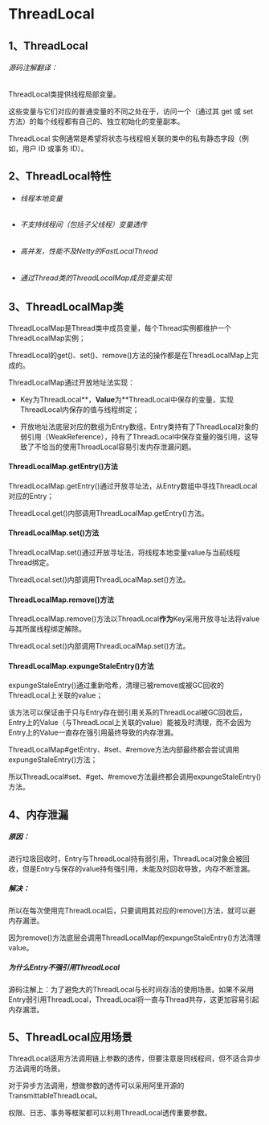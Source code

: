 # ThreadLocal

## 1、ThreadLocal

###### 源码注解翻译：

ThreadLocal类提供线程局部变量。

 这些变量与它们对应的普通变量的不同之处在于，访问一个（通过其 get 或 set 方法）的每个线程都有自己的、独立初始化的变量副本。

 ThreadLocal 实例通常是希望将状态与线程相关联的类中的私有静态字段（例如，用户 ID 或事务 ID）。

## 2、ThreadLocal特性

- ###### 线程本地变量

- ###### 不支持线程间（包括子父线程）变量透传

- ###### 高并发，性能不及Netty的FastLocalThread

- ###### 通过Thread类的ThreadLocalMap成员变量实现

## 3、ThreadLocalMap类

ThreadLocalMap是Thread类中成员变量，每个Thread实例都维护一个ThreadLocalMap实例；

ThreadLocal的get()、set()、remove()方法的操作都是在ThreadLocalMap上完成的。

ThreadLocalMap通过开放地址法实现：

- Key为ThreadLocal**，**Value**为**ThreadLocal中保存的变量，实现ThreadLocal内保存的值与线程绑定；

- 开放地址法底层对应的数组为Entry数组，Entry类持有了ThreadLocal对象的弱引用（WeakReference），持有了ThreadLocal中保存变量的强引用，这导致了不恰当的使用ThreadLocal容易引发内存泄漏问题。

#### ThreadLocalMap.getEntry()方法

ThreadLocalMap.getEntry()通过开放寻址法，从Entry数组中寻找ThreadLocal对应的Entry；

ThreadLocal.get()内部调用ThreadLocalMap.getEntry()方法。

#### ThreadLocalMap.set()方法

ThreadLocalMap.set()通过开放寻址法，将线程本地变量value与当前线程Thread绑定。

ThreadLocal.set()内部调用ThreadLocalMap.set()方法。

#### ThreadLocalMap.remove()方法

ThreadLocalMap.remove()方法以ThreadLocal**作为**Key采用开放寻址法将value与其所属线程绑定解除。

ThreadLocal.set()内部调用ThreadLocalMap.set()方法。

#### ThreadLocalMap.expungeStaleEntry()方法

expungeStaleEntry()通过重新哈希，清理已被remove或被GC回收的ThreadLocal上关联的value；

该方法可以保证由于只与Entry存在弱引用关系的ThreadLocal被GC回收后，Entry上的Value（与ThreadLocal上关联的value）能被及时清理，而不会因为Entry上的Value一直存在强引用最终导致的内存泄漏。

ThreadLocalMap#getEntry、#set、#remove方法内部最终都会尝试调用expungeStaleEntry()方法；

所以ThreadLocal#set、#get、#remove方法最终都会调用expungeStaleEntry()方法。

## 4、内存泄漏

##### 原因：

进行垃圾回收时，Entry与ThreadLocal持有弱引用，ThreadLocal对象会被回收，但是Entry与保存的value持有强引用，未能及时回收导致，内存不断泄漏。

##### 解决：

所以在每次使用完ThreadLocal后，只要调用其对应的remove()方法，就可以避内存漏泄。

因为remove()方法底层会调用ThreadLocalMap的expungeStaleEntry()方法清理value。

##### 为什么Entry不强引用ThreadLocal

源码注解上：为了避免大的ThreadLocal与长时间存活的使用场景。如果不采用Entry弱引用ThreadLocal，ThreadLocal将一直与Thread共存，这更加容易引起内存漏泄。

## 5、ThreadLocal应用场景

ThreadLocal适用方法调用链上参数的透传，但要注意是同线程间，但不适合异步方法调用的场景。

对于异步方法调用，想做参数的透传可以采用阿里开源的TransmittableThreadLocal。

权限、日志、事务等框架都可以利用ThreadLocal透传重要参数。